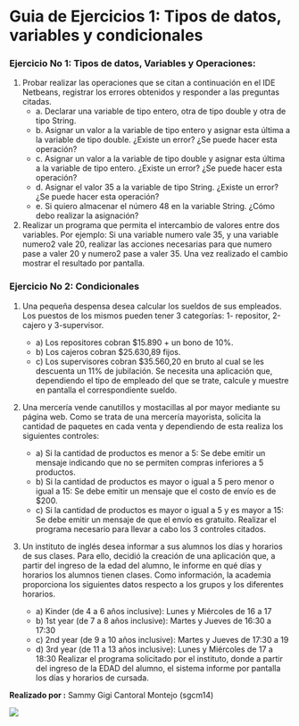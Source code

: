 # Guia de Ejercicios 1: Tipos de datos, variables y condicionales
### Ejercicio No 1: Tipos de datos, Variables y Operaciones:
1. Probar realizar las operaciones que se citan a continuación en el IDE Netbeans, registrar los errores obtenidos y responder a las preguntas citadas.
	- a. Declarar una variable de tipo entero, otra de tipo double y otra de tipo String.
	- b. Asignar un valor a la variable de tipo entero y asignar esta última a la variable de tipo double. ¿Existe un error? ¿Se puede hacer esta operación?
	- c. Asignar un valor a la variable de tipo double y asignar esta última a la variable de tipo entero. ¿Existe un error? ¿Se puede hacer esta operación?
	- d. Asignar el valor 35 a la variable de tipo String. ¿Existe un error? ¿Se puede hacer esta operación?
	- e. Si quiero almacenar el número 48 en la variable String. ¿Cómo debo realizar la asignación?
2. Realizar un programa que permita el intercambio de valores entre dos variables. Por ejemplo: Si una variable numero vale 35, y una variable numero2 vale 20, realizar las acciones necesarias para que numero pase a valer 20 y numero2 pase a valer 35. Una vez realizado el cambio mostrar el resultado por pantalla.

### Ejercicio No 2: Condicionales
1. Una pequeña despensa desea calcular los sueldos de sus empleados. Los puestos de los mismos pueden tener 3 categorías: 1- repositor, 2-cajero y 3-supervisor.
	- a) Los repositores cobran $15.890 + un bono de 10%.
	- b) Los cajeros cobran $25.630,89 fijos.
	- c) Los supervisores cobran $35.560,20 en bruto al cual se les descuenta un 11% de jubilación.
Se necesita una aplicación que, dependiendo el tipo de empleado del que se trate, calcule y muestre en pantalla el correspondiente sueldo.
2. Una mercería vende canutillos y mostacillas al por mayor mediante su página web. Como se trata de una mercería mayorista, solicita la cantidad de paquetes en cada venta y dependiendo de esta realiza los siguientes controles:
	- a) Si la cantidad de productos es menor a 5: Se debe emitir un mensaje indicando que no se permiten compras inferiores a 5 productos.
	- b) Si la cantidad de productos es mayor o igual a 5 pero menor o igual a 15: Se debe emitir un mensaje que el costo de envío es de $200.
	- c) Si la cantidad de productos es mayor o igual a 5 y es mayor a 15: Se debe emitir un mensaje de que el envío es gratuito.
	Realizar el programa necesario para llevar a cabo los 3 controles citados.

3. Un instituto de inglés desea informar a sus alumnos los días y horarios de sus clases. Para ello, decidió la creación de una aplicación que, a partir del ingreso de la edad del alumno, le informe en qué días y horarios los alumnos tienen clases. Como información, la academia proporciona los siguientes datos respecto a los grupos y los diferentes horarios.
	- a) Kinder (de 4 a 6 años inclusive): Lunes y Miércoles de 16 a 17
	- b) 1st year (de 7 a 8 años inclusive): Martes y Jueves de 16:30 a 17:30
	- c) 2nd year (de 9 a 10 años inclusive): Martes y Jueves de 17:30 a 19
	- d) 3rd year (de 11 a 13 años inclusive): Lunes y Miércoles de 17 a 18:30
	Realizar el programa solicitado por el instituto, donde a partir del ingreso de la EDAD del alumno, el sistema informe por pantalla los días y horarios de cursada.

**Realizado por :** Sammy Gigi Cantoral Montejo (sgcm14)

![](https://edteam-media.s3.amazonaws.com/users/avatar/16f3b00c-18cf-43f5-af5f-f9692fa3e5f1.jpg)